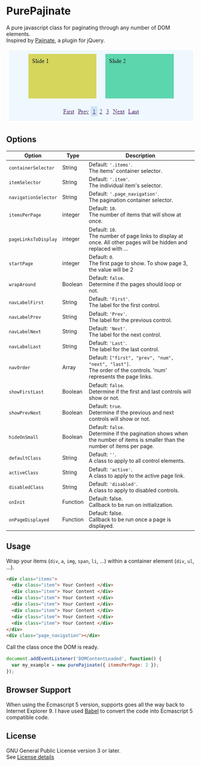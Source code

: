 # PurePajinate

A pure javascript class for paginating through any number of DOM elements.<br>
Inspired by [Pajinate](https://github.com/wesnolte/Pajinate), a plugin for jQuery.

<span style="display:block;text-align:center">![Image](example.jpg)</span>

## Options

| Option | Type | Description |
| --- | --- | --- |
| `containerSelector` | String | Default: `'.items'`. <br> The items' container selector. |
| `itemSelector` | String | Default: `'.item'`. <br> The individual item's selector. |
| `navigationSelector` | String | Default: `'.page_navigation'`. <br> The pagination container selector. |
| `itemsPerPage` | integer | Default: `10`. <br> The number of items that will show at once. |
| `pageLinksToDisplay` | integer | Default: `10`. <br> The number of page links to display at once. All other pages will be hidden and replaced with ... |
| `startPage` | integer | Default: `0`. <br> The first page to show. To show page 3, the value will be 2 |
| `wrapAround` | Boolean | Default: `false`. <br> Determine if the pages should loop or not. |
| `navLabelFirst` | String | Default: `'First'`. <br> The label for the first control. |
| `navLabelPrev` | String | Default: `'Prev'`. <br> The label for the previous control. |
| `navLabelNext` | String | Default: `'Next'`. <br> The label for the next control. |
| `navLabelLast` | String | Default: `'Last'`. <br> The label for the last control. |
| `navOrder` | Array | Default: `["first", "prev", "num", "next", "last"]`. <br> The order of the controls. 'num' represents the page links. |
| `showFirstLast` | Boolean | Default: `false`. <br> Determine if the first and last controls will show or not. |
| `showPrevNext` | Boolean | Default: `true`. <br> Determine if the previous and next controls will show or not. |
| `hideOnSmall` | Boolean | Default: `false`. <br> Determine if the pagination shows when the number of items is smaller than the number of items per page. |
| `defaultClass` | String | Default: `''`. <br> A class to apply to all control elements. |
| `activeClass` | String | Default: `'active'`. <br> A class to apply to the active page link. |
| `disabledClass` | String | Default: `'disabled'`. <br> A class to apply to disabled controls. |
| `onInit` | Function | Default: false. <br> Callback to be run on initialization. |
| `onPageDisplayed` | Function | Default: false. <br> Callback to be run once a page is displayed. |

## Usage

Wrap your items (`div`, `a`, `img`, `span`, `li`, ...) within a container element (`div`, `ul`, ...).

```html
<div class="items">
  <div class="item"> Your Content </div>
  <div class="item"> Your Content </div>
  <div class="item"> Your Content </div>
  <div class="item"> Your Content </div>
  <div class="item"> Your Content </div>
  <div class="item"> Your Content </div>
  <div class="item"> Your Content </div>
</div>
<div class="page_navigation"></div>
```

Call the class once the DOM is ready.

```javascript
document.addEventListener('DOMContentLoaded', function() {
  var my_example = new purePajinate({ itemsPerPage: 2 });
});
```
## Browser Support

When using the Ecmascript 5 version, supports goes all the way back to Internet Explorer 9.
I have used [Babel](https://babeljs.io/) to convert the code into Ecmascript 5 compatible code.

## License

GNU General Public License version 3 or later. <br>
See [License details](https://www.gnu.org/licenses/gpl-3.0.en.html)

